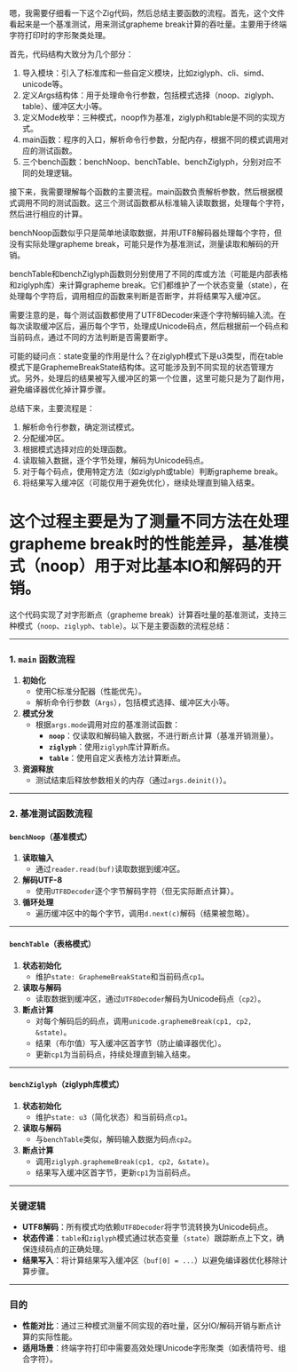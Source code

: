嗯，我需要仔细看一下这个Zig代码，然后总结主要函数的流程。首先，这个文件看起来是一个基准测试，用来测试grapheme break计算的吞吐量。主要用于终端字符打印时的字形聚类处理。

首先，代码结构大致分为几个部分：

1. 导入模块：引入了标准库和一些自定义模块，比如ziglyph、cli、simd、unicode等。
2. 定义Args结构体：用于处理命令行参数，包括模式选择（noop、ziglyph、table）、缓冲区大小等。
3. 定义Mode枚举：三种模式，noop作为基准，ziglyph和table是不同的实现方式。
4. main函数：程序的入口，解析命令行参数，分配内存，根据不同的模式调用对应的测试函数。
5. 三个bench函数：benchNoop、benchTable、benchZiglyph，分别对应不同的处理逻辑。

接下来，我需要理解每个函数的主要流程。main函数负责解析参数，然后根据模式调用不同的测试函数。这三个测试函数都从标准输入读取数据，处理每个字符，然后进行相应的计算。

benchNoop函数似乎只是简单地读取数据，并用UTF8解码器处理每个字符，但没有实际处理grapheme break，可能只是作为基准测试，测量读取和解码的开销。

benchTable和benchZiglyph函数则分别使用了不同的库或方法（可能是内部表格和ziglyph库）来计算grapheme break。它们都维护了一个状态变量（state），在处理每个字符后，调用相应的函数来判断是否断字，并将结果写入缓冲区。

需要注意的是，每个测试函数都使用了UTF8Decoder来逐个字符解码输入流。在每次读取缓冲区后，遍历每个字节，处理成Unicode码点，然后根据前一个码点和当前码点，通过不同的方法判断是否需要断字。

可能的疑问点：state变量的作用是什么？在ziglyph模式下是u3类型，而在table模式下是GraphemeBreakState结构体。这可能涉及到不同实现的状态管理方式。另外，处理后的结果被写入缓冲区的第一个位置，这里可能只是为了副作用，避免编译器优化掉计算步骤。

总结下来，主要流程是：

1. 解析命令行参数，确定测试模式。
2. 分配缓冲区。
3. 根据模式选择对应的处理函数。
4. 读取输入数据，逐个字节处理，解码为Unicode码点。
5. 对于每个码点，使用特定方法（如ziglyph或table）判断grapheme break。
6. 将结果写入缓冲区（可能仅用于避免优化），继续处理直到输入结束。

这个过程主要是为了测量不同方法在处理grapheme break时的性能差异，基准模式（noop）用于对比基本IO和解码的开销。
================================================
这个代码实现了对字形断点（grapheme break）计算吞吐量的基准测试，支持三种模式（`noop`、`ziglyph`、`table`）。以下是主要函数的流程总结：

---

### **1. `main` 函数流程**
1. **初始化**  
   - 使用C标准分配器（性能优先）。
   - 解析命令行参数（`Args`），包括模式选择、缓冲区大小等。
2. **模式分发**  
   - 根据`args.mode`调用对应的基准测试函数：
     - **`noop`**：仅读取和解码输入数据，不进行断点计算（基准开销测量）。
     - **`ziglyph`**：使用`ziglyph`库计算断点。
     - **`table`**：使用自定义表格方法计算断点。
3. **资源释放**  
   - 测试结束后释放参数相关的内存（通过`args.deinit()`）。

---

### **2. 基准测试函数流程**
#### **`benchNoop`（基准模式）**
1. **读取输入**  
   - 通过`reader.read(buf)`读取数据到缓冲区。
2. **解码UTF-8**  
   - 使用`UTF8Decoder`逐个字节解码字符（但无实际断点计算）。
3. **循环处理**  
   - 遍历缓冲区中的每个字节，调用`d.next(c)`解码（结果被忽略）。

---

#### **`benchTable`（表格模式）**
1. **状态初始化**  
   - 维护`state: GraphemeBreakState`和当前码点`cp1`。
2. **读取与解码**  
   - 读取数据到缓冲区，通过`UTF8Decoder`解码为Unicode码点（`cp2`）。
3. **断点计算**  
   - 对每个解码后的码点，调用`unicode.graphemeBreak(cp1, cp2, &state)`。
   - 结果（布尔值）写入缓冲区首字节（防止编译器优化）。
   - 更新`cp1`为当前码点，持续处理直到输入结束。

---

#### **`benchZiglyph`（ziglyph库模式）**
1. **状态初始化**  
   - 维护`state: u3`（简化状态）和当前码点`cp1`。
2. **读取与解码**  
   - 与`benchTable`类似，解码输入数据为码点`cp2`。
3. **断点计算**  
   - 调用`ziglyph.graphemeBreak(cp1, cp2, &state)`。
   - 结果写入缓冲区首字节，更新`cp1`为当前码点。

---

### **关键逻辑**
- **UTF8解码**：所有模式均依赖`UTF8Decoder`将字节流转换为Unicode码点。
- **状态传递**：`table`和`ziglyph`模式通过状态变量（`state`）跟踪断点上下文，确保连续码点的正确处理。
- **结果写入**：将计算结果写入缓冲区（`buf[0] = ...`）以避免编译器优化移除计算步骤。

---

### **目的**
- **性能对比**：通过三种模式测量不同实现的吞吐量，区分IO/解码开销与断点计算的实际性能。
- **适用场景**：终端字符打印中需要高效处理Unicode字形聚类（如表情符号、组合字符）。